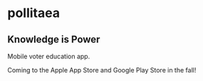 # pollitaea
## Knowledge is Power

Mobile voter education app. 

Coming to the Apple App Store and Google Play Store in the fall!
